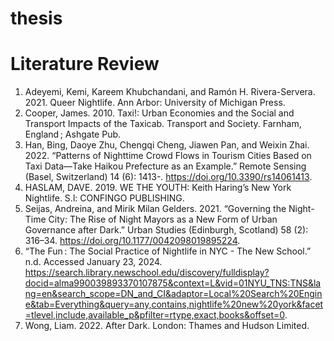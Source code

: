 # thesis

# Literature Review
1. Adeyemi, Kemi, Kareem Khubchandani, and Ramón H. Rivera-Servera. 2021. Queer Nightlife. Ann Arbor: University of Michigan Press.
2. Cooper, James. 2010. Taxi!: Urban Economies and the Social and Transport Impacts of the Taxicab. Transport and Society. Farnham, England ; Ashgate Pub.
3. Han, Bing, Daoye Zhu, Chengqi Cheng, Jiawen Pan, and Weixin Zhai. 2022. “Patterns of Nighttime Crowd Flows in Tourism Cities Based on Taxi Data—Take Haikou Prefecture as an Example.” Remote Sensing (Basel, Switzerland) 14 (6): 1413-. https://doi.org/10.3390/rs14061413.
4. HASLAM, DAVE. 2019. WE THE YOUTH: Keith Haring’s New York Nightlife. S.l: CONFINGO PUBLISHING.
5. Seijas, Andreina, and Mirik Milan Gelders. 2021. “Governing the Night-Time City: The Rise of Night Mayors as a New Form of Urban Governance after Dark.” Urban Studies (Edinburgh, Scotland) 58 (2): 316–34. https://doi.org/10.1177/0042098019895224.
6. “The Fun : The Social Practice of Nightlife in NYC - The New School.” n.d. Accessed January 23, 2024. https://search.library.newschool.edu/discovery/fulldisplay?docid=alma990039893370107875&context=L&vid=01NYU_TNS:TNS&lang=en&search_scope=DN_and_CI&adaptor=Local%20Search%20Engine&tab=Everything&query=any,contains,nightlife%20new%20york&facet=tlevel,include,available_p&pfilter=rtype,exact,books&offset=0.
7. Wong, Liam. 2022. After Dark. London: Thames and Hudson Limited.
